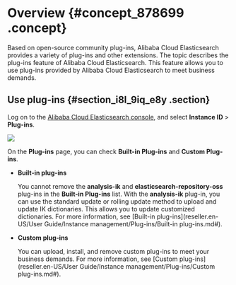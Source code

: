 # Overview {#concept_878699 .concept}

Based on open-source community plug-ins, Alibaba Cloud Elasticsearch provides a variety of plug-ins and other extensions. The topic describes the plug-ins feature of Alibaba Cloud Elasticsearch. This feature allows you to use plug-ins provided by Alibaba Cloud Elasticsearch to meet business demands.

## Use plug-ins {#section_i8l_9iq_e8y .section}

Log on to the [Alibaba Cloud Elasticsearch console](https://elasticsearch.console.aliyun.com/), and select **Instance ID** \> **Plug-ins**.

![](http://static-aliyun-doc.oss-cn-hangzhou.aliyuncs.com/assets/img/711734/156266059350430_en-US.png)

On the **Plug-ins** page, you can check **Built-in Plug-ins** and **Custom Plug-ins**.

-   **Built-in plug-ins** 

    You cannot remove the **analysis-ik** and **elasticsearch-repository-oss** plug-ins in the **Built-in Plug-ins** list. With the **analysis-ik** plug-in, you can use the standard update or rolling update method to upload and update IK dictionaries. This allows you to update customized dictionaries. For more information, see [Built-in plug-ins](reseller.en-US/User Guide/Instance management/Plug-ins/Built-in plug-ins.md#).

-   **Custom plug-ins** 

    You can upload, install, and remove custom plug-ins to meet your business demands. For more information, see [Custom plug-ins](reseller.en-US/User Guide/Instance management/Plug-ins/Custom plug-ins.md#).


